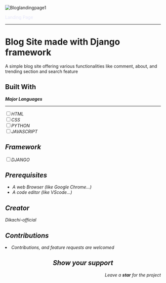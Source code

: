 ![Bloglandingpage1](https://user-images.githubusercontent.com/86185353/200377304-76dfe9ee-e809-4369-9b03-578cef8be7c8.jpg)
<p style="color:#E6E6FA;">Landing Page</p>
<hr>
<h1>Blog Site made with Django framework</h1>
<p> A simple blog site offering various functionalities like comment, about, and trending section and search feature</p>
<h2>Built With</h2>
<strong><i><p>Major Languages</p><i></strong>
<hr>
<input type="checkbox"><label for="title">HTML</label><br>
<input type="checkbox"><label for="title">CSS</label><br>
<input type="checkbox"><label for="title">PYTHON</label><br>
<input type="checkbox"><label for="title">JAVASCRIPT</label><br>
<h2>Framework</h2>
<input type="checkbox"><label for="title">DJANGO</label><br>
<h2>Prerequisites</h2>
<ul>
<li> A web Browser (like Google Chrome...)</li>
<li> A code editor (like VScode...)</li>
</ul>
<h2>Creator</h2>
<p><i class="ri-account-circle-fill"></i>Dikachi-official</p>
<h2>Contributions</h2>
<li>Contributions, and feature requests are welcomed</li>
<h2 align="center">Show your support</h2>
<p align="right">Leave a <strong><i>star</i></strong> for the project</p> 
